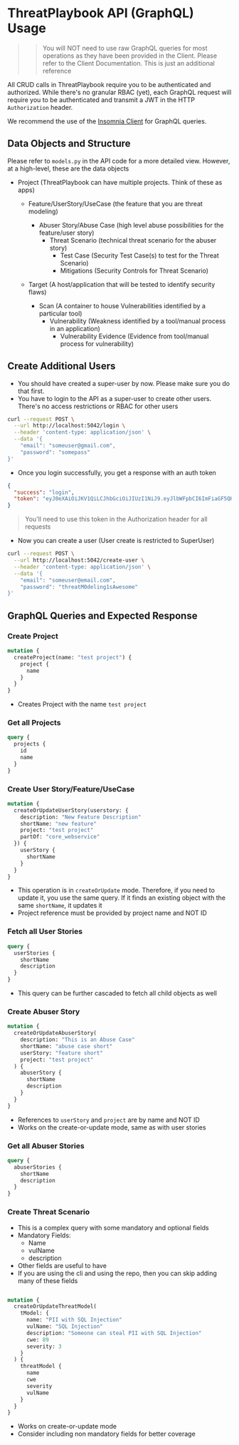 # ThreatPlaybook API (GraphQL) Usage

>> You will NOT need to use raw GraphQL queries for most operations as they have been provided in the Client. Please refer to the Client Documentation. This is just an additional reference

All CRUD calls in ThreatPlaybook require you to be authenticated and authorized. While there's no granular RBAC (yet), each GraphQL request will require you to be authenticated and transmit a JWT in the HTTP `Authorization` header.

We recommend the use of the [Insomnia Client](https://insomnia.rest/) for GraphQL queries.

## Data Objects and Structure
Please refer to `models.py` in the API code for a more detailed view. However, at a high-level, these are the data objects

* Project (ThreatPlaybook can have multiple projects. Think of these as apps)
  * Feature/UserStory/UseCase (the feature that you are threat modeling)
    * Abuser Story/Abuse Case (high level abuse possibilities for the feature/user story)
      * Threat Scenario (technical threat scenario for the abuser story)
        * Test Case (Security Test Case(s) to test for the Threat Scenario)
        * Mitigations (Security Controls for Threat Scenario)
    
  * Target (A host/application that will be tested to identify security flaws)
    * Scan (A container to house Vulnerabilities identified by a particular tool)
      * Vulnerability (Weakness identified by a tool/manual process in an application)
        * Vulnerability Evidence (Evidence from tool/manual process for vulnerability)


## Create Additional Users
* You should have created a super-user by now. Please make sure you do that first.
* You have to login to the API as a super-user to create other users. There's no access restrictions or RBAC for other users

```bash
curl --request POST \
  --url http://localhost:5042/login \
  --header 'content-type: application/json' \
  --data '{
	"email": "someuser@gmail.com",
	"password": "somepass"
}'
```

* Once you login successfully, you get a response with an auth token

```json
{
  "success": "login",
  "token": "eyJ0eXAiOiJKV1QiLCJhbGciOiJIUzI1NiJ9.eyJlbWFpbCI6ImFiaGF5QHdlNDUuY29tIn0.jcLCGiAitouZwZxZendLAL_zGw5c4FIx9ejwoaQWmEE"
}
```
> You'll need to use this token in the Authorization header for all requests

* Now you can create a user (User create is restricted to SuperUser)

```bash
curl --request POST \
  --url http://localhost:5042/create-user \
  --header 'content-type: application/json' \
  --data '{
	"email": "someuser@email.com",
	"password": "threatM0deling1sAwesome"
}'
```

## GraphQL Queries and Expected Response
### Create Project

```graphql
mutation {
  createProject(name: "test project") {
    project {
      name
    }
  }
}
```

* Creates Project with the name `test project`

### Get all Projects

```graphql
query {
  projects {
    id
    name
  }
}
```

### Create User Story/Feature/UseCase

```graphql
mutation {
  createOrUpdateUserStory(userstory: {
    description: "New Feature Description"
    shortName: "new feature"
    project: "test project"
    partOf: "core_webservice"
  }) {
    userStory {
      shortName
    }
  }
}
```
* This operation is in `createOrUpdate` mode. Therefore, if you need to update it, you use the same query. If it finds an existing object with the same `shortName`, it updates it
* Project reference must be provided by project name and NOT ID

### Fetch all User Stories

```graphql
query {
  userStories {
    shortName
    description
  }
}
```
* This query can be further cascaded to fetch all child objects as well

### Create Abuser Story

```graphql
mutation {
  createOrUpdateAbuserStory(
    description: "This is an Abuse Case"
    shortName: "abuse case short"
    userStory: "feature short"
    project: "test project"
  ) {
    abuserStory {
      shortName
      description
    }
  }
}
```
* References to `userStory` and `project` are by name and NOT ID
* Works on the create-or-update mode, same as with user stories

### Get all Abuser Stories

```graphql
query {
  abuserStories {
    shortName
    description
  }
}
```

### Create Threat Scenario
* This is a complex query with some mandatory and optional fields
* Mandatory Fields: 
    * Name
    * vulName
    * description
* Other fields are useful to have
* If you are using the cli and using the repo, then you can skip adding many of these fields

```graphql

mutation {
  createOrUpdateThreatModel(
    tModel: {
      name: "PII with SQL Injection"
      vulName: "SQL Injection"
      description: "Someone can steal PII with SQL Injection"
      cwe: 89
      severity: 3
    }
  ) {
    threatModel {
      name
      cwe
      severity
      vulName
    }
  }
}

```
* Works on create-or-update mode
* Consider including non mandatory fields for better coverage